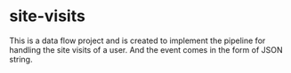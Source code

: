 # site-visits
This is a data flow project and is created to implement the pipeline for handling the site visits of a user. And the event comes in the form of JSON string.